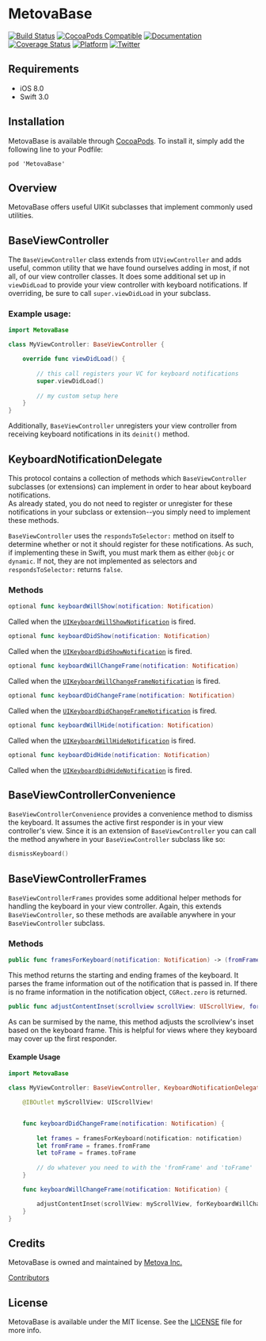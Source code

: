 # MetovaBase

[![Build Status](https://travis-ci.org/metova/MetovaBase.svg?branch=master)](https://travis-ci.org/metova/MetovaBase)
[![CocoaPods Compatible](http://cocoapod-badges.herokuapp.com/v/MetovaBase/badge.png)](http://cocoadocs.org/docsets/MetovaBase)
[![Documentation](https://img.shields.io/cocoapods/metrics/doc-percent/MetovaBase.svg)](http://cocoadocs.org/docsets/MetovaBase/)
[![Coverage Status](https://coveralls.io/repos/github/metova/MetovaBase/badge.svg?branch=master)](https://coveralls.io/github/metova/MetovaBase?branch=master)
[![Platform](http://cocoapod-badges.herokuapp.com/p/MetovaBase/badge.png)](http://cocoadocs.org/docsets/MetovaBase)
[![Twitter](https://img.shields.io/badge/twitter-@Metova-3CAC84.svg)](http://twitter.com/metova)

## Requirements

 - iOS 8.0
 - Swift 3.0

## Installation

MetovaBase is available through [CocoaPods](http://cocoapods.org). To install
it, simply add the following line to your Podfile:

    pod 'MetovaBase'

## Overview

MetovaBase offers useful UIKit subclasses that implement commonly used utilities.

## BaseViewController

The `BaseViewController` class extends from `UIViewController` and adds useful, common utility that we have found ourselves adding in most, if not all, of our view controller classes.
It does some additional set up in `viewDidLoad` to provide your view controller with keyboard notifications.  If overriding, be sure to call `super.viewDidLoad` in your subclass.

### Example usage:

```swift
import MetovaBase

class MyViewController: BaseViewController {

    override func viewDidLoad() {
    
    	// this call registers your VC for keyboard notifications
    	super.viewDidLoad() 
    	
    	// my custom setup here
    }
}
```

Additionally, `BaseViewController` unregisters your view controller from receiving keyboard notifications in its `deinit()` method.

## KeyboardNotificationDelegate

This protocol contains a collection of methods which `BaseViewController` subclasses (or extensions) can implement in order to hear about keyboard notifications.  
As already stated, you do not need to register or unregister for these notifications in your subclass or extension--you simply need to implement these methods.

`BaseViewController` uses the `respondsToSelector:` method on itself to determine whether or not it should register for these notifications. 
 As such, if implementing these in Swift, you must mark them as either `@objc` or `dynamic`.  If not, they are not implemented as selectors and `respondsToSelector:` returns `false`.
 
### Methods
 
 ```swift
optional func keyboardWillShow(notification: Notification)
 ```
 
 Called when the [`UIKeyboardWillShowNotification`](https://developer.apple.com/reference/foundation/nsnotification.name/1621576-uikeyboardwillshow) is fired.
 
 ```swift
 optional func keyboardDidShow(notification: Notification)
 ```
 
 Called when the [`UIKeyboardDidShowNotification`](https://developer.apple.com/reference/foundation/nsnotification.name/1621602-uikeyboarddidshow) is fired.
 
 ```swift
 optional func keyboardWillChangeFrame(notification: Notification)
 ```
 
 Called when the [`UIKeyboardWillChangeFrameNotification`](https://developer.apple.com/reference/foundation/nsnotification.name/1621623-uikeyboardwillchangeframe) is fired.
 
 ``` swift
 optional func keyboardDidChangeFrame(notification: Notification)
 ```
 
 Called when the [`UIKeyboardDidChangeFrameNotification`](https://developer.apple.com/reference/foundation/nsnotification.name/1621619-uikeyboarddidchangeframe) is fired.
 
 ```swift
 optional func keyboardWillHide(notification: Notification)
 ```
 
 Called when the [`UIKeyboardWillHideNotification`](https://developer.apple.com/reference/foundation/nsnotification.name/1621606-uikeyboardwillhide) is fired.
 
 ```swift
 optional func keyboardDidHide(notification: Notification)
 ```
 
 Called when the [`UIKeyboardDidHideNotification`](https://developer.apple.com/reference/foundation/nsnotification.name/1621579-uikeyboarddidhide) is fired.
 

## BaseViewControllerConvenience

`BaseViewControllerConvenience` provides a convenience method to dismiss the keyboard. It assumes the active first responder is in your view controller's view.
Since it is an extension of `BaseViewController` you can call the method anywhere in your `BaseViewController` subclass like so:

```swift
dismissKeyboard()
```

## BaseViewControllerFrames

`BaseViewControllerFrames` provides some additional helper methods for handling the keyboard in your view controller. Again, this extends `BaseViewController`, so these methods are 
available anywhere in your `BaseViewController` subclass.

### Methods

```swift
public func framesForKeyboard(notification: Notification) -> (fromFrame: CGRect, toFrame: CGRect) 
```

This method returns the starting and ending frames of the keyboard. It parses the frame information out of the notification that is passed in.
If there is no frame information in the notification object, `CGRect.zero` is returned.

```swift
public func adjustContentInset(scrollview scrollView: UIScrollView, forKeyboardWillChangeFrameNotification notification: Notification)
```

As can be surmised by the name, this method adjusts the scrollview's inset based on the keyboard frame. This is helpful for views where they keyboard may cover up
the first responder.

#### Example Usage

```swift
import MetovaBase

class MyViewController: BaseViewController, KeyboardNotificationDelegate {

	@IBOutlet myScrollView: UIScrollView!


	func keyboardDidChangeFrame(notification: Notification) {
	
		let frames = framesForKeyboard(notification: notification)
		let fromFrame = frames.fromFrame
		let toFrame = frames.toFrame
		
		// do whatever you need to with the 'fromFrame' and 'toFrame'
	}

	func keyboardWillChangeFrame(notification: Notification) {

		adjustContentInset(scrollView: myScrollView, forKeyboardWillChangeNotification: notification)
	}
}
```


## Credits

MetovaBase is owned and maintained by [Metova Inc.](https://metova.com)

[Contributors](https://github.com/Metova/MetovaBase/graphs/contributors)

## License

MetovaBase is available under the MIT license. See the [LICENSE](LICENSE) file for more info.
